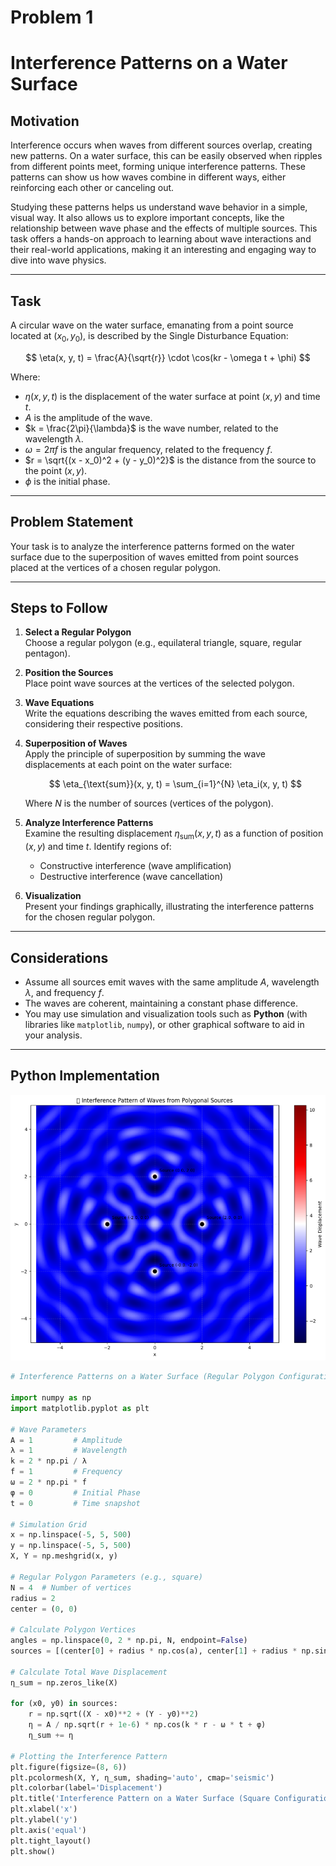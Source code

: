 # Problem 1

#  Interference Patterns on a Water Surface

##  Motivation

Interference occurs when waves from different sources overlap, creating new patterns. On a water surface, this can be easily observed when ripples from different points meet, forming unique interference patterns. These patterns can show us how waves combine in different ways, either reinforcing each other or canceling out.

Studying these patterns helps us understand wave behavior in a simple, visual way. It also allows us to explore important concepts, like the relationship between wave phase and the effects of multiple sources. This task offers a hands-on approach to learning about wave interactions and their real-world applications, making it an interesting and engaging way to dive into wave physics.

---

## Task

A circular wave on the water surface, emanating from a point source located at $(x_0, y_0)$, is described by the Single Disturbance Equation:

$$
\eta(x, y, t) = \frac{A}{\sqrt{r}} \cdot \cos(kr - \omega t + \phi)
$$

Where:

- $\eta(x, y, t)$ is the displacement of the water surface at point $(x, y)$ and time $t$.
- $A$ is the amplitude of the wave.
- $k = \frac{2\pi}{\lambda}$ is the wave number, related to the wavelength $\lambda$.
- $\omega = 2\pi f$ is the angular frequency, related to the frequency $f$.
- $r = \sqrt{(x - x_0)^2 + (y - y_0)^2}$ is the distance from the source to the point $(x, y)$.
- $\phi$ is the initial phase.

---

## Problem Statement

Your task is to analyze the interference patterns formed on the water surface due to the superposition of waves emitted from point sources placed at the vertices of a chosen regular polygon.

---

## Steps to Follow

1. **Select a Regular Polygon**  
   Choose a regular polygon (e.g., equilateral triangle, square, regular pentagon).

2. **Position the Sources**  
   Place point wave sources at the vertices of the selected polygon.

3. **Wave Equations**  
   Write the equations describing the waves emitted from each source, considering their respective positions.

4. **Superposition of Waves**  
   Apply the principle of superposition by summing the wave displacements at each point on the water surface:

   $$
   \eta_{\text{sum}}(x, y, t) = \sum_{i=1}^{N} \eta_i(x, y, t)
   $$

   Where $N$ is the number of sources (vertices of the polygon).

5. **Analyze Interference Patterns**  
   Examine the resulting displacement $\eta_{\text{sum}}(x, y, t)$ as a function of position $(x, y)$ and time $t$. Identify regions of:
   - Constructive interference (wave amplification)
   - Destructive interference (wave cancellation)

6. **Visualization**  
   Present your findings graphically, illustrating the interference patterns for the chosen regular polygon.

---

## Considerations

- Assume all sources emit waves with the same amplitude $A$, wavelength $\lambda$, and frequency $f$.
- The waves are coherent, maintaining a constant phase difference.
- You may use simulation and visualization tools such as **Python** (with libraries like `matplotlib`, `numpy`), or other graphical software to aid in your analysis.

---

## Python Implementation
![alt text](image.png)
```python
# Interference Patterns on a Water Surface (Regular Polygon Configuration)

import numpy as np
import matplotlib.pyplot as plt

# Wave Parameters
A = 1         # Amplitude
λ = 1         # Wavelength
k = 2 * np.pi / λ
f = 1         # Frequency
ω = 2 * np.pi * f
φ = 0         # Initial Phase
t = 0         # Time snapshot

# Simulation Grid
x = np.linspace(-5, 5, 500)
y = np.linspace(-5, 5, 500)
X, Y = np.meshgrid(x, y)

# Regular Polygon Parameters (e.g., square)
N = 4  # Number of vertices
radius = 2
center = (0, 0)

# Calculate Polygon Vertices
angles = np.linspace(0, 2 * np.pi, N, endpoint=False)
sources = [(center[0] + radius * np.cos(a), center[1] + radius * np.sin(a)) for a in angles]

# Calculate Total Wave Displacement
η_sum = np.zeros_like(X)

for (x0, y0) in sources:
    r = np.sqrt((X - x0)**2 + (Y - y0)**2)
    η = A / np.sqrt(r + 1e-6) * np.cos(k * r - ω * t + φ)
    η_sum += η

# Plotting the Interference Pattern
plt.figure(figsize=(8, 6))
plt.pcolormesh(X, Y, η_sum, shading='auto', cmap='seismic')
plt.colorbar(label='Displacement')
plt.title('Interference Pattern on a Water Surface (Square Configuration)')
plt.xlabel('x')
plt.ylabel('y')
plt.axis('equal')
plt.tight_layout()
plt.show()
